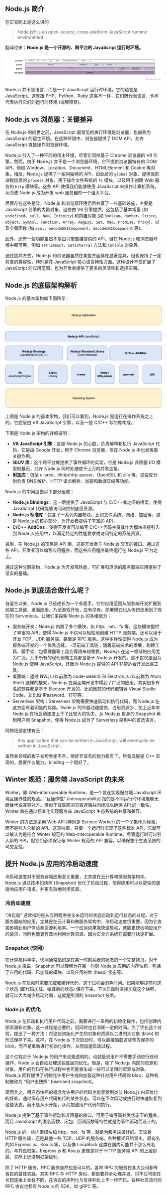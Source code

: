 ## Node.js 简介

在它官网上是这么讲的：

> Node.js® is an open-source, cross-platform JavaScript runtime environment.

翻译过来：**Node.js 是一个开源的、跨平台的 JavaScript 运行时环境。**

![20240425121938](https://raw.githubusercontent.com/chuenwei0129/my-picgo-repo/master/me/20240425121938.png)

Node.js 并不是语言，而是一个 JavaScript 运行时环境，它的语言是 JavaScript。这就跟 PHP、Python、Ruby 这类不一样，它们既代表语言，也可代表执行它们的运行时环境 (或解释器)。

## Node.js vs 浏览器：关键差异

在 Node.js 的问世之前，JavaScript 最常见的执行环境是浏览器，也被称为 JavaScript 的宿主环境。在这种环境中，浏览器提供了 DOM API，允许 JavaScript 直接操作浏览器环境。

Node.js 引入了一种不同的宿主环境，尽管它同样基于 Chrome 浏览器的 V8 引擎。然而，由于 Node.js 并不是一个浏览器环境，它不提供浏览器特有的 DOM API，例如 Window、Location、Document、HTMLElement 和 Cookie 等对象。相反，Node.js 提供了一系列独特的 API，如全局的 `global` 对象、提供当前进程信息的 `process` 对象、用于操作文件系统的 `fs` 模块，以及用于创建 Web 服务的 `http` 模块等。这些 API 使得我们能够使用 JavaScript 来操作计算机系统，从而使 Node.js 成为开发 web 服务器的一个强大平台。

尽管存在这些差异，Node.js 和浏览器环境仍然共享了一些基础设施，主要是 JavaScript 引擎的内置对象，这些由 V8 引擎提供。这包括了基本常量 (如 `undefined`、`null`、`NaN`、`Infinity`) 和内置对象 (如 `Boolean`、`Number`、`String`、`Object`、`Symbol`、`Function`、`Array`、`RegExp`、`Set`、`Map`、`Promise`、`Proxy`)，以及全局函数 (如 `eval`、`encodeURIComponent`、`decodeURIComponent` 等)。

此外，还有一些功能虽然不是由引擎直接提供的 API，但在 Node.js 和浏览器环境中都可用，例如 `setTimeout`、`setInterval` 方法和 `Console` 对象等。

通过这种方式，Node.js 和浏览器虽然在某些方面存在显著差异，但也保持了一定程度的兼容性，特别是在 JavaScript 核心语言特性方面。这种设计不仅扩展了 JavaScript 的应用范围，也为开发者提供了更多的灵活性和选择空间。

## Node.js 的底层架构解析

Node.js 的基本架构如下图所示：

![20240425123241](https://raw.githubusercontent.com/chuenwei0129/my-picgo-repo/master/me/20240425123241.png)

上图是 Node.js 的基本架构，我们可以看到，Node.js 是运行在操作系统之上的，它底层由 V8 JavaScript 引擎，以及一些 C/C++ 写的库构成。

下面是 Node.js 架构的详细说明：

- **V8 JavaScript 引擎**：这是 Node.js 的心脏，负责解释和执行 JavaScript 代码，它是由 Google 开发，用于 Chrome 浏览器，但在 Node.js 中也发挥着关键作用。
- **libUV 库**：这个跨平台库提供了事件循环的实现，它是 Node.js 非阻塞 I/O 模型的基石，允许 Node.js 同时处理成千上万的并发连接。
- **附加库**：包括 c-ares、llhttp/http-parser、OpenSSL 和 zlib 等，这些库分别负责 DNS 解析、HTTP 请求解析、加密和数据压缩等功能。

Node.js 的中间层由以下部分组成：

- **Node.js Bindings**：这一层提供了 JavaScript 与 C/C++库之间的桥梁，使得 JavaScript 代码能够访问和控制底层资源。
- **Node.js 标准库**：包含了一系列内置模块，比如文件系统、网络、加密等，这是 Node.js 的核心部分，为开发者提供了丰富的 API。
- **C/C++ AddOns**：使得开发者可以编写 C/C++代码并将其作为模块直接引入到 Node.js 应用中，以满足特定的性能要求或访问特定的系统资源。

最后，在 Node.js 的顶层是 API 层，这是开发者与 Node.js 交互的接口。通过这些 API，开发者可以编写应用程序，而这些应用程序最终运行在 Node.js 平台之上。

通过这种分层架构，Node.js 为开发高性能、可扩展和灵活的服务器端应用提供了坚实的基础。

## Node.js 到底适合做什么呢？

自诞生以来，Node.js 已经成长为一个多面手，它的应用范围从服务端开发扩展到前端工具链、桌面应用，乃至游戏开发，应有尽有。部署模式也从传统应用到了现在的 Serverless。让我们来探索 Node.js 的多维能力：

- 服务端开发：Node.js 内置了多个模块，如 http、net、fs 等，这些模块提供了丰富的 API，使得 Node.js 不仅可以轻松地创建 HTTP 服务端，还可以用于开发 TCP、UDP 服务端，甚至是 RPC 服务。这种多样性使得 Node.js 成为服务端开发的一个优秀选择。 -泛前端工具链：随着前端技术的发展，构建工具、脚手架、包管理器等工具变得越来越重要。Node.js 在这一领域的应用尤为广泛，几乎所有的现代前端工具都是基于 Node.js 开发的。这不仅仅是因为 Node.js 使用 JavaScript，还因为 Node.js 提供的 API 非常适合开发此类工具。
- 桌面端：通过 NW.js (以前称为 node-webkit) 和 Electron.js (以前称为 Atom Shell) 这样的框架，Node.js 在桌面端开发中得到了广泛的应用。其实很多有名的软件都是基于 Electron 开发的，比如微软的代码编辑器 Visual Studio Code，又比如 1Password、钉钉等。
- Serverless 架构：Serverless 架构需要快速启动和执行代码，而 Node.js 在这方面有着明显的优势。Node.js 的冷启动速度快，占用资源少，加上近年来 Node.js 在冷启动速度上下了比较大的功夫，从 Node.js 自身的 Snapshot 再到用户侧 Snapshot，使得 Node.js 成为了 Serverless 架构中的首选语言。

阿特伍德定律有云：

> Any application that can be written in JavaScript, will eventually be written in JavaScript.

虽然各领域的板子长短参差不齐，但好歹该有的能力都有了。毕竟底层是 C++ 实现的，想要什么能力，binding 一个就好了。

## Winter 规范：服务端 JavaScript 的未来

Winter，即 Web-interoperable Runtime，是一个旨在实现服务端 JavaScript 环境互操作性的规范。“互操作性” (interoperability) 指的是不同运行时环境能够无缝替代或兼容对方。类似于互联网浏览器遵循共同标准以确保 API 的一致性，Winter 旨在通过标准化实现服务端 JavaScript 生态系统的共享和兼容。

Winter 的方法是采用 Web API (特别是 Service Worker) 的一个子集作为标准，而不是引入全新的 API。这意味着，只要一个运行时实现了这些标准 API，它就可以被认为是符合 Winter 规范的 Web-interoperable Runtime。尽管运行时可以引入新的 API，但它们必须保证与 Winter 规范的 API 兼容，以确保整个生态系统的可交互性。

## 提升 Node.js 应用的冷启动速度

冷启动速度对于服务器端应用至关重要，尤其是在云计算和微服务架构中。Node.js 通过技术如快照 (Snapshot) 优化了启动过程，使得应用可以以更快的速度响应用户请求，并更有效地利用资源。

### 冷启动速度

“冷启动” 通常指的是从应用程序完全未运行的状态启动到运行状态的过程。对于服务器端的应用，尤其是在云计算和微服务架构中，冷启动速度很重要，因为它直接影响到用户体验和资源利用率。一个应用如果能快速启动，就能更快地响应用户的请求，同时也能更有效地利用计算资源，因为它允许系统在需要时快速扩展。

### Snapshot (快照)

在计算机科学中，快照通常指的是在某一时刻系统的状态的一个完整拷贝。对于 Node.js 来说，Snapshot 可以理解为在某一时刻 Node.js 应用的内存快照，包括了应用的代码、已加载的模块、以及应用的堆 (heap) 状态等。

Node.js 在启动时需要加载和编译代码，这个过程会消耗时间。如果能够提前将这个状态 (即代码加载、编译后的状态) 保存下来，下次启动时直接加载这个快照，就可以大大减少启动时间，这就是所谓的 Snapshot 技术。

### Node.js 的优化

Node.js 在启动和执行用户代码之前，需要进行一系列的初始化操作，包括创建内部资源和对象。这一过程是必要的，但同时也会消耗一定的时间。为了优化这个过程，提出了一种方法：将这些初始化产生的对象和资源以二进制大对象 (blob) 的形式保存下来。这样，在 Node.js 下次启动时，可以直接加载这些预先保存的 blob，而不是重新进行初始化操作，从而加速启动过程。

这个过程对于 Node.js 的用户来说是透明的，也就是说用户不需要手动进行任何操作，Node.js 会自动处理这些底层的优化。但是，除了 Node.js 内部的资源和对象，用户的代码在执行过程中也可能会生成一些可以复用的资源或对象。Node.js 同样提供了机制允许用户生成和加载这种针对用户代码的 blob，这种机制被称为 “用户态快照” (userland snapshot)。

简而言之，用户态快照的概念允许用户的代码也能享受到类似 Node.js 内部优化的好处。通过保存用户代码执行的某些状态，可以在下次启动或执行时快速恢复到这些状态，而不是从头开始，从而加速用户代码的执行。

Node.js 提供了基于事件驱动和非阻塞的接口，可用于编写高并发状态下的程序，而且 JavaScript 的匿名函数、闭包、回调函数等特性就是为事件驱动而设计的。

Node.js 的一些内置模块如 http、net、fs 等，就是为服务端设计的。无论是 HTTP 服务端，还是其他一些 TCP、UDP 的服务端。各种框架开始冒出，最有名的如 Express.js、Koa.js 等，以及像 LoopBack 这类在国内可能并不那么有名的。与其说框架，Express.js 和 Koa.js 更像是对于 HTTP 服务端 API 的上层封装，实际上远没到框架级别。

除了 HTTP 服务，RPC 服务自然也是可以的。各种 RPC 的服务在各大公司都有各自的最佳实践。其实 RPC 与 HTTP 类似，都是要异步处理并发。只不过可能在长短连接上会有不同，在协议的序列化与反序列化上不一样而已。各种社区流行的 RPC 协议也都有 Node.js 的 SDK，如 gRPC 等。
